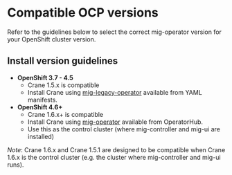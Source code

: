 # Compatible OCP versions

Refer to the guidelines below to select the correct mig-operator version for your OpenShift cluster version.

## Install version guidelines

 - **OpenShift 3.7 - 4.5**
   - Crane 1.5.x is compatible
   - Install Crane using [mig-legacy-operator](https://github.com/konveyor/mig-legacy-operator) available from YAML manifests.
 - **OpenShift 4.6+**
   - Crane 1.6.x+ is compatible
   - Install Crane using [mig-operator](https://github.com/konveyor/mig-operator) available from OperatorHub.
   - Use this as the control cluster (where mig-controller and mig-ui are installed)

_Note_: Crane 1.6.x and Crane 1.5.1 are designed to be compatible when Crane 1.6.x is the control cluster (e.g. the cluster where mig-controller and mig-ui runs).

